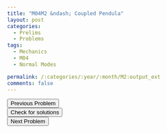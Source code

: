 ```yaml
---
title: "M04M2 &ndash; Coupled Pendula"
layout: post
categories:
  - Prelims
  - Problems
tags:
  - Mechanics
  - M04
  - Normal Modes

permalink: /:categories/:year/:month/M2:output_ext
comments: false
---
```

<object data="2004M2M.pdf" type="application/pdf" width="100%" height="500"></object>

<div class='navbar'>
	<div float='left'><button onclick="window.location='M1.html'" >Previous Problem</button></div>
	<div float='center'><button onclick="window.location='https://princetonprelim.com/prelim/13/'">Check for solutions</button></div>
	<div float='right'><button onclick="window.location='M3.html'" > Next Problem</button></div>
</div>
